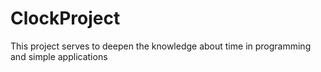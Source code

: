 # ClockProject
This project serves to deepen the knowledge about time in programming and simple applications

